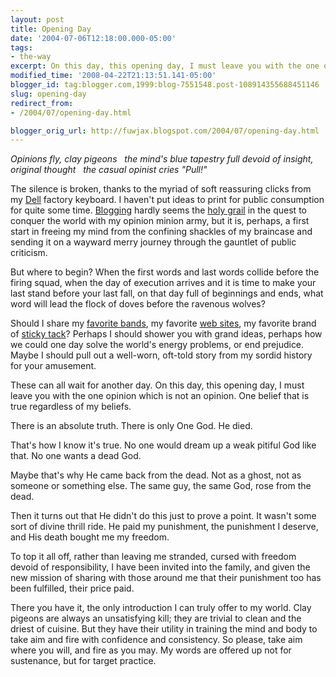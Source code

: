 ```yaml
---
layout: post
title: Opening Day
date: '2004-07-06T12:18:00.000-05:00'
tags:
- the-way
excerpt: On this day, this opening day, I must leave you with the one opinion which is not an opinion.
modified_time: '2008-04-22T21:13:51.141-05:00'
blogger_id: tag:blogger.com,1999:blog-7551548.post-108914355688451146
slug: opening-day
redirect_from:
- /2004/07/opening-day.html

blogger_orig_url: http://fuwjax.blogspot.com/2004/07/opening-day.html
---
```


*Opinions fly, clay pigeons
&nbsp;&nbsp;the mind's blue tapestry full
devoid of insight, original thought
&nbsp;&nbsp;the casual opinist cries "Pull!"*

The silence is broken, thanks to the myriad of soft reassuring clicks from my [Dell](http://dell.com) factory keyboard.  I haven't put ideas to print for public consumption for quite some time.  [Blogging](http://blogger.com) hardly seems the [holy grail](http://www.mwscomp.com/movies/grail/grail-08.htm) in the quest to conquer the world with my opinion minion army, but it is, perhaps, a first start in freeing my mind from the confining shackles of my braincase and sending it on a wayward merry journey through the gauntlet of public criticism.

But where to begin?  When the first words and last words collide before the firing squad, when the day of execution arrives and it is time to make your last stand before your last fall, on that day full of beginnings and ends, what word will lead the flock of doves before the ravenous wolves?

Should I share my [favorite bands](http://www.troutmusic.com), my favorite [web sites](http://fuwjax.com), my favorite brand of [sticky tack](http://www.prank.org/phpBB2/archive/o_t/t_659/sticky-tack.html)?   Perhaps I should shower you with grand ideas, perhaps how we could one day solve the world's energy problems, or end prejudice.  Maybe I should pull out a well-worn, oft-told story from my sordid history for your amusement.

These can all wait for another day.  On this day, this opening day, I must leave you with the one opinion which is not an opinion.  One belief that is true regardless of my beliefs.

There is an absolute truth.  There is only One God.  He died.

That's how I know it's true.  No one would dream up a weak pitiful God like that.  No one wants a dead God.

Maybe that's why He came back from the dead.  Not as a ghost, not as someone or something else.  The same guy, the same God, rose from the dead.  

Then it turns out that He didn't do this just to prove a point.  It wasn't some sort of divine thrill ride.  He paid my punishment, the punishment I deserve, and His death bought me my freedom.

To top it all off, rather than leaving me stranded, cursed with freedom devoid of responsibility, I have been invited into the family, and given the new mission of sharing with those around me that their punishment too has been fulfilled, their price paid.

There you have it, the only introduction I can truly offer to my world.  Clay pigeons are always an unsatisfying kill; they are trivial to clean and the driest of cuisine.  But they have their utility in training the mind and body  to take aim and fire with confidence and consistency.  So please, take aim where you will, and fire as you may.  My words are offered up not for sustenance, but for target practice.
